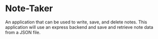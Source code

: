 # Note-Taker
An application that can be used to write, save, and delete notes. This application will use an express backend and save and retrieve note data from a JSON file.
